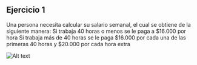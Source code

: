 ## Ejercicio 1

Una persona necesita calcular su salario semanal, el cual se obtiene de la siguiente manera:
Si trabaja 40 horas o menos se le paga a $16.000 por hora
Si trabaja más de 40 horas se le paga $16.000 por cada una de las primeras 40 horas y $20.000 por cada hora extra


 ![Alt text](https://res.cloudinary.com/duzf4vfki/image/upload/v1625687634/ClassroomGitHub/Captura_sxg96g.png)

